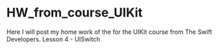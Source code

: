 # HW_from_course_UIKit
Here I will post my home work of the for the UIKit course from The Swift Developers.
Lesson 4 - UISwitch
